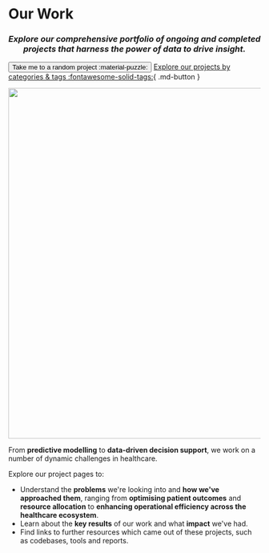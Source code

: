 # Our Work
<h3 align="center"><i>Explore our comprehensive portfolio of ongoing and completed projects that harness the power of data to drive insight.</i></h3>

<script>
    var sites = ['p52_processmining', 'ratings-and-reviews', 'p34_hypergraphs', 'p24_lime', 'long-stay', 'bed-allocation', 'c250_nhscorpus', 'data-lens', 'pets', 'p12_synthvae', 'ct-alignment', 'nhs-resolution', 'renal-health-prediction', 'ambulance-delay-predictor', 'p32_phmdiabetes', 'p61_mmfair', 'ai-dictionary', 'casestudy-recruitment-shortlisting', 'nursing-placement-optimisation', 'p22_txtrayalign', 'ds278_Assurance_Research_Path', 'c399_privfinger', 'p31_txtrayalign2', 'p23_stm', 'c245_synpath', 'ai-ethics', 'p33_patientsafetylms', 'p11_synpathdiabetes', 'ai-deep-dive', 'p14_mcr', 'p41_nhssynth', 'p51_privconcerns', 'parkinsons-detection', 'adrenal-lesions', 'p43_medcat', 'synthetic-data-pipeline', 'ds251_RAG', 'p42_mortalityhypergraphs', 'long-stay-baseline', 'a_and_e_forecasting_tool', 'casestudy-synthetic-data-pipeline', 'c338_poud', 'ai-skunkworks', 'sde_data_validation', 'open-safely', 'swpclab', 'c339_sas', 'ds255_privacyfp', 'p21_synthvae', 'ds218_rap_community_of_practice', 'data-linkage-hub/index', 'data-linkage-hub/linkage-projects/qaf', 'data-linkage-hub/linkage-projects/mps-handbook', 'data-linkage-hub/linkage-projects/better-matching', 'data-linkage-hub/linkage-projects/cop'];

    function randomSite() {
        var i = parseInt(Math.random() * sites.length);
        location.href = sites[i];
    }
</script>

<button class="hero md-button md-button--primary" onclick="randomSite()" >Take me to a random project :material-puzzle:</button> [Explore our projects by categories & tags :fontawesome-solid-tags:](./tags.md){ .md-button }


<p align="center">
  <img src="../images/ourwork.jpeg" width=700 alt="" ></img>
</p>

From **predictive modelling** to **data-driven decision support**, we work on a number of dynamic challenges in healthcare.

Explore our project pages to:

* Understand the **problems** we're looking into and **how we've approached them**, ranging from **optimising patient outcomes** and **resource allocation** to **enhancing operational efficiency across the healthcare ecosystem**.
* Learn about the **key results** of our work and what **impact** we've had.
* Find links to further resources which came out of these projects, such as codebases, tools and reports.
